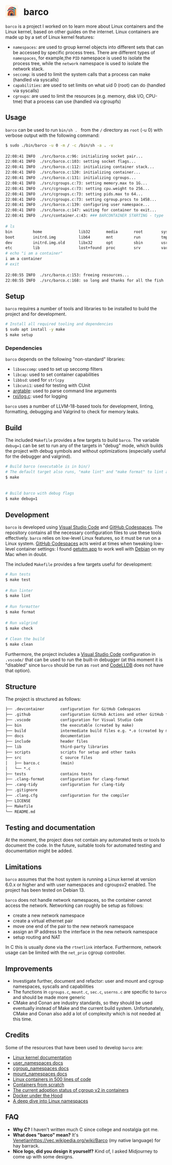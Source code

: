 # <img src="./docs/barco.png" style="width:40px;padding-right:10px;margin-bottom:-8px;"> barco

`barco` is a project I worked on to learn more about Linux containers and the Linux kernel, based on other guides on the internet.
Linux containers are made up by a set of Linux kernel features:

- `namespaces`: are used to group kernel objects into different sets that can be accessed by specific process trees. There are different types of `namespaces`, for example,the `PID` namespace is used to isolate the process tree, while the `network` namespace is used to isolate the network stack.
- `seccomp`: is used to limit the system calls that a process can make (handled via syscalls)
- `capabilities`: are used to set limits on what uid 0 (root) can do (handled via syscalls)
- `cgroups`: are used to limit the resources (e.g. memory, disk I/O, CPU-tme) that a process can use (handled via cgroupfs)

## Usage

`barco` can be used to run `bin/sh . ` from the `/` directory as `root` (-u 0) with verbose output with the following command:

```bash
$ sudo ./bin/barco -u 0 -m / -c /bin/sh -a . -v

22:08:41 INFO  ./src/barco.c:96: initializing socket pair...
22:08:41 INFO  ./src/barco.c:103: setting socket flags...
22:08:41 INFO  ./src/barco.c:112: initializing container stack...
22:08:41 INFO  ./src/barco.c:120: initializing container...
22:08:41 INFO  ./src/barco.c:131: initializing cgroups...
22:08:41 INFO  ./src/cgroups.c:73: setting memory.max to 1G...
22:08:41 INFO  ./src/cgroups.c:73: setting cpu.weight to 256...
22:08:41 INFO  ./src/cgroups.c:73: setting pids.max to 64...
22:08:41 INFO  ./src/cgroups.c:73: setting cgroup.procs to 1458...
22:08:41 INFO  ./src/barco.c:139: configuring user namespace...
22:08:41 INFO  ./src/barco.c:147: waiting for container to exit...
22:08:41 INFO  ./src/container.c:43: ### BARCONTAINER STARTING - type 'exit' to quit ###

# ls
bin         home                lib32       media       root        sys         vmlinuz
boot        initrd.img          lib64       mnt         run         tmp         vmlinuz.old
dev         initrd.img.old      libx32      opt         sbin        usr
etc         lib                 lost+found  proc        srv         var
# echo "i am a container"
i am a container
# exit

22:08:55 INFO  ./src/barco.c:153: freeing resources...
22:08:55 INFO  ./src/barco.c:168: so long and thanks for all the fish
```

## Setup

`barco` requires a number of tools and libraries to be installed to build the project and for development.

```bash
# Install all required tooling and dependencies
$ sudo apt install -y make
$ make setup
```

### Dependencies

`barco` depends on the following "non-standard" libraries:

- `libseccomp`: used to set up seccomp filters
- `libcap`: used to set container capabilities
- `libbsd`: used for `strlcpy`
- `libcuni1`: used for testing with CUnit
- [argtable](http://argtable.org/): used to parse command line arguments
- [rxi/log.c](https://github.com/rxi/log.c): used for logging

`barco` uses a number of LLVM-18-based tools for development, linting, formatting, debugging and Valgrind to check for memory leaks.

## Build

The included `Makefile` provides a few targets to build `barco`.
The variable `debug=1` can be set to run any of the targets in "debug" mode, which builds the project with debug symbols and without optimizations (especially useful for the debugger and valgrind).

```bash
# Build barco (executable is in bin/)
# The default target also runs, "make lint" and "make format" to lint and format the code
$ make


# Build barco with debug flags
$ make debug=1
```

## Development
`barco` is developed using [Visual Studio Code](https://code.visualstudio.com/) and [GitHub Codespaces](https://github.com/codespaces). The repository contains all the necessary configuration files to use these tools effectively.
`barco` relies on low-level Linux features, so it must be run on a Linux system. [GitHub Codespaces](https://github.com/codespaces) acts weird at times when tweaking low-level container settings: I found [getutm.app](https://getutm.app) to work well with [Debian](http://debian.org) on my Mac when in doubt.

The included `Makefile` provides a few targets useful for development:

```bash
# Run tests
$ make test

# Run linter
$ make lint

# Run formatter
$ make format

# Run valgrind
$ make check

# Clean the build
$ make clean
```

Furthermore, the project includes a [Visual Studio Code](https://code.visualstudio.com/) configuration in `.vscode/` that can be used to run the built-in debugger (at this moment it is "disabled" since `barco` should be run as `root` and [CodeLLDB](https://github.com/vadimcn/codelldb) does not have that option).

## Structure

The project is structured as follows:

```txt
├── .devcontainer       configuration for GitHub Codespaces
├── .github             configuration GitHub Actions and other GitHub features
├── .vscode             configuration for Visual Studio Code
├── bin                 the executable (created by make)
├── build               intermediate build files e.g. *.o (created by make)
├── docs                documentation
├── include             header files
├── lib                 third-party libraries
├── scripts             scripts for setup and other tasks
├── src                 C source files
│   ├── barco.c         (main)
│   └── *.c
├── tests               contains tests
├── .clang-format       configuration for clang-format
├── .cang-tidy          configuration for clang-tidy
├── .gitignore
├── .clang.cfg          configuration for the compiler
├── LICENSE
├── Makefile
└── README.md
```

## Testing and documentation

At the moment, the project does not contain any automated tests or tools to document the code.
In the future, suitable tools for automated testing and documentation might be added.

## Limitations

`barco` assumes that the host system is running a Linux kernel at version 6.0.x or higher and with user namespaces and cgroupsv2 enabled. The project has been tested on Debian 13.

`barco` does not handle network namespaces, so the container cannot access the network. Networking can roughly be setup as follows:

- create a new network namespace
- create a virtual ethernet pair
- move one end of the pair to the new network namespace
- assign an IP address to the interface in the new network namespace
- setup routing and NAT

In C this is usually done via the `rtnetlink` interface. Furthermore, network usage can be limited with the `net_prio` cgroup controller.

## Improvements

- Investigate further, document and refactor: user and mount and cgroup namespaces, syscalls and capabilities
- The functions in `cgroups.c`, `mount.c`, `sec.c`, `userns.c` are specific to `barco` and should be made more generic
- CMake and Conan are industry standards, so they should be used eventually instead of Make and the current build system. Unfortunately, CMake and Conan also add a lot of complexity which is not needed at this time.

## Credits

Some of the resources that have been used to develop `barco` are:

- [Linux kernel documentation](https://www.kernel.org/doc/html/latest/index.html)
- [user_namespaces docs](https://man7.org/linux/man-pages/man7/user_namespaces.7.html)
- [cgroup_namespaces docs](https://man7.org/linux/man-pages/man7/cgroup_namespaces.7.html)
- [mount_namespaces docs](https://man7.org/linux/man-pages/man7/mount_namespaces.7.html)
- [Linux containers in 500 lines of code](https://blog.lizzie.io/linux-containers-in-500-loc.html#fn.6)
- [Containers from scratch](https://medium.com/inside-sumup/containers-from-scratch-part-1-b719effd1e0a)
- [The current adoption status of cgroup v2 in containers](https://medium.com/nttlabs/cgroup-v2-596d035be4d7)
- [Docker under the Hood](https://medium.com/devops-dudes/docker-under-the-hood-0-naming-components-and-runtime-9a89cfbbe783)
- [A deep dive into Linux namespaces](https://ifeanyi.co/posts/linux-namespaces-part-1/)

## FAQ
- **Why C?** I haven't written much C since college and nostalgia got me.
- **What does "barco" mean?** It's [Venetian](https://vec.wikipedia.org/wiki/Barco)https://vec.wikipedia.org/wiki/Barco (my native language) for hay barrack.
- **Nice logo, did you design it yourself?** Kind of, I asked Midjourney to come up with some designs.
